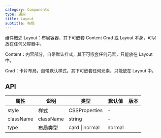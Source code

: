 ```yaml
---
category: Components
type: 通用
title: Layout
subtitle: 布局
---
```


组件概述
Layout：布局容器，其下可嵌套 Content Crad 或 Layout 本身，可以放在任何父容器中。

Content：内容部分，自带默认样式，其下可嵌套任何元素，只能放在 Layout 中。

Crad：卡片布局，自带默认样式，其下可嵌套任何元素，只能放在 Layout 中。

## API

| 属性 | 说明 | 类型 | 默认值 | 版本 |
| --- | --- | --- | --- | --- |
| style | 样式 | CSSProperties | - |  |
| className | className | string | - |  |
| type | 布局类型 | card \| normal | normal |  |
